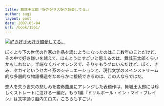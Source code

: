 ```yaml
---
title: 舞城王太郎『好き好き大好き超愛してる。』
author: sugi
layout: post
date: 2007-05-04
url: /book/1561/
---
```

<a href="http://www.amazon.co.jp/exec/obidos/ASIN/4061824945/chezsugi-22/ref=nosim/" name="amazletlink" target="_blank"><img src="http://i0.wp.com/ec2.images-amazon.com/images/I/41MZTVDN3SL.SL160.jpg?w=660" alt="好き好き大好き超愛してる。" class="alignleft" data-recalc-dims="1" /></a>

ぼくより下の世代の作家の作品を読むようになったのはここ数年のことだけど、その中で好き嫌いを越えて、ほんとうにすごいと思えるのは、舞城王太郎くらいかもしれない。半端なくバイオレンスで、そりゃもうグロいんだけど、ぼく、きみ、セカイというセカイ系のシチュエーションと、現代文学のメインストリーム的な多層的な物語構造をなめらかに接続できるのは、この人ならではだ。

恋人を失う喪失の悲しみを変奏曲風にアレンジした表題作は、舞城王太郎には珍しくストレートに泣ける一編だ。もう1編『ドリルボール・イン・マイ・ブレイン』は文字通り脳内エロス。こちらもすごい。

